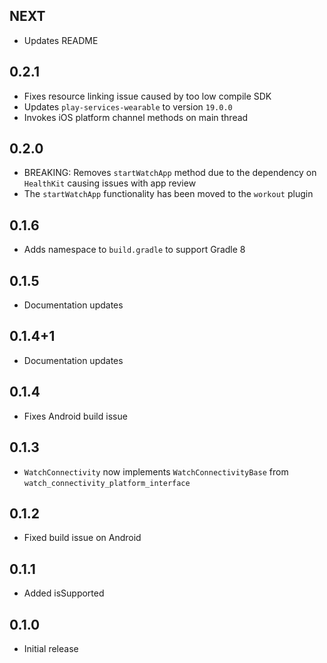 ## NEXT

- Updates README

## 0.2.1

- Fixes resource linking issue caused by too low compile SDK
- Updates `play-services-wearable` to version `19.0.0`
- Invokes iOS platform channel methods on main thread

## 0.2.0

- BREAKING: Removes `startWatchApp` method due to the dependency on `HealthKit` causing issues with app review
- The `startWatchApp` functionality has been moved to the `workout` plugin

## 0.1.6

- Adds namespace to `build.gradle` to support Gradle 8

## 0.1.5

- Documentation updates

## 0.1.4+1

- Documentation updates

## 0.1.4

- Fixes Android build issue

## 0.1.3

- `WatchConnectivity` now implements `WatchConnectivityBase` from `watch_connectivity_platform_interface`

## 0.1.2

- Fixed build issue on Android

## 0.1.1

- Added isSupported

## 0.1.0

- Initial release
